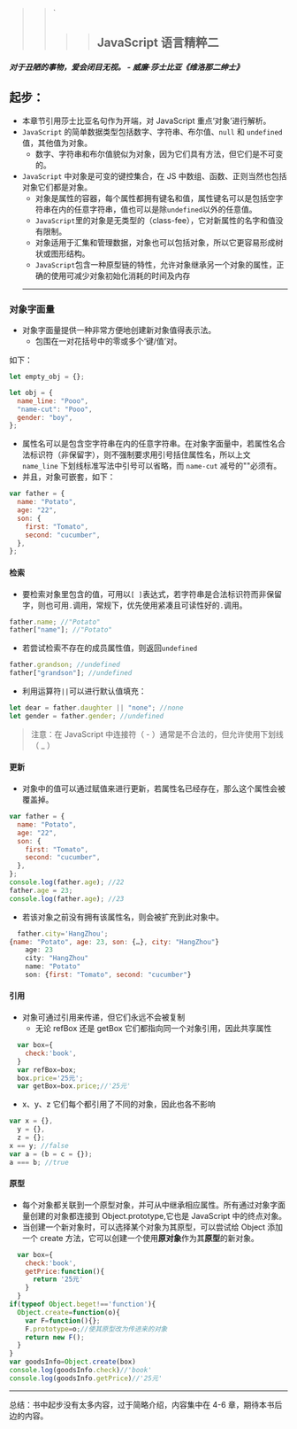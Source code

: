 > > `
> >
> > > > ## JavaScript 语言精粹二

##### 对于丑陋的事物，爱会闭目无视。 - 威廉·莎士比亚《维洛那二绅士》

## 起步：

- 本章节引用莎士比亚名句作为开端，对 JavaScript 重点‘对象’进行解析。
- `JavaScript` 的简单数据类型包括数字、字符串、布尔值、`null` 和 `undefined `值，其他值为对象。
  - 数字、字符串和布尔值貌似为对象，因为它们具有方法，但它们是不可变的。
- `JavaScript` 中对象是可变的键控集合，在 JS 中数组、函数、正则当然也包括对象它们都是对象。
  - 对象是属性的容器，每个属性都拥有键名和值，属性键名可以是包括空字符串在内的任意字符串，值也可以是除`undefined`以外的任意值。
  - `JavaScript`里的对象是无类型的（class-fee），它对新属性的名字和值没有限制。
  - 对象适用于汇集和管理数据，对象也可以包括对象，所以它更容易形成树状或图形结构。
  - `JavaScript`包含一种原型链的特性，允许对象继承另一个对象的属性，正确的使用可减少对象初始化消耗的时间及内存
  ***

### 对象字面量

- 对象字面量提供一种非常方便地创建新对象值得表示法。
  - 包围在一对花括号中的零或多个‘键/值’对。

如下：

```javascript
let empty_obj = {};

let obj = {
  name_line: "Pooo",
  "name-cut": "Pooo",
  gender: "boy",
};
```

- 属性名可以是包含空字符串在内的任意字符串。在对象字面量中，若属性名合法标识符（非保留字），则不强制要求用引号括住属性名，所以上文 `name_line` 下划线标准写法中引号可以省略，而 `name-cut` 减号的""必须有。
- 并且，对象可嵌套，如下：

```javascript
var father = {
  name: "Potato",
  age: "22",
  son: {
    first: "Tomato",
    second: "cucumber",
  },
};
```

#### 检索

- 要检索对象里包含的值，可用以`[ ]`表达式，若字符串是合法标识符而非保留字，则也可用`.`调用，常规下，优先使用紧凑且可读性好的`.`调用。

```javascript
father.name; //"Potato"
father["name"]; //"Potato"
```

- 若尝试检索不存在的成员属性值，则返回`undefined`

```javascript
father.grandson; //undefined
father["grandson"]; //undefined
```

- 利用运算符`||`可以进行默认值填充：

```javascript
let dear = father.daughter || "none"; //none
let gender = father.gender; //undefined
```

> 注意：在 JavaScript 中连接符（ - ）通常是不合法的，但允许使用下划线（ \_ ）

#### 更新

- 对象中的值可以通过赋值来进行更新，若属性名已经存在，那么这个属性会被覆盖掉。

```javascript
var father = {
  name: "Potato",
  age: "22",
  son: {
    first: "Tomato",
    second: "cucumber",
  },
};
console.log(father.age); //22
father.age = 23;
console.log(father.age); //23
```

- 若该对象之前没有拥有该属性名，则会被扩充到此对象中。

```javascript
  father.city='HangZhou';
{name: "Potato", age: 23, son: {…}, city: "HangZhou"}
    age: 23
    city: "HangZhou"
    name: "Potato"
    son: {first: "Tomato", second: "cucumber"}
```

#### 引用

- 对象可通过引用来传递，但它们永远不会被复制
  - 无论 refBox 还是 getBox 它们都指向同一个对象引用，因此共享属性

```JavaScript
  var box={
    check:'book',
  }
  var refBox=box;
  box.price='25元';
  var getBox=box.price;//'25元'
```

- x、y、z 它们每个都引用了不同的对象，因此也各不影响

```javascript
var x = {},
  y = {},
  z = {};
x == y; //false
var a = (b = c = {});
a === b; //true
```

#### 原型

- 每个对象都关联到一个原型对象，并可从中继承相应属性。所有通过对象字面量创建的对象都连接到 Object.prototype,它也是 JavaScript 中的终点对象。
- 当创建一个新对象时，可以选择某个对象为其原型，可以尝试给 Object 添加一个 create 方法，它可以创建一个使用**原对象**作为其**原型**的新对象。

```JavaScript
  var box={
    check:'book',
    getPrice:function(){
      return '25元'
    }
  }
if(typeof Object.beget!=='function'){
  Object.create=function(o){
    var F=function(){};
    F.prototype=o;//使其原型改为传进来的对象
    return new F();
  }
}
var goodsInfo=Object.create(box)
console.log(goodsInfo.check)//'book'
console.log(goodsInfo.getPrice)//'25元'
```

---

总结：书中起步没有太多内容，过于简略介绍，内容集中在 4-6 章，期待本书后边的内容。
